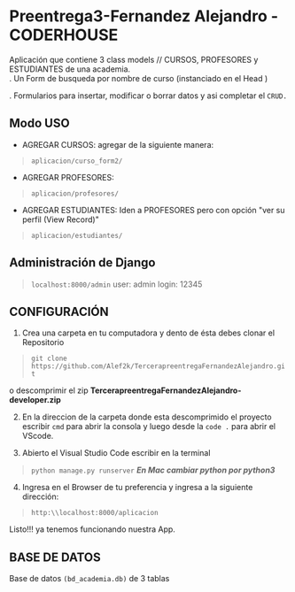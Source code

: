 # Preentrega3-Fernandez Alejandro - CODERHOUSE

Aplicación que contiene 3 class models // CURSOS, PROFESORES y ESTUDIANTES de una academia. <br>
. Un Form de busqueda por nombre de curso (instanciado en el Head )<br>

. Formularios para insertar, modificar o borrar datos y asi completar el `CRUD.`


## Modo USO
- AGREGAR CURSOS: agregar de la siguiente manera:
> `aplicacion/curso_form2/`

- AGREGAR PROFESORES: 
> `aplicacion/profesores/`

- AGREGAR ESTUDIANTES:
Iden a PROFESORES pero con opción "ver su perfil (View Record)"
> `aplicacion/estudiantes/`

## Administración de Django
> `localhost:8000/admin`
user: admin
login: 12345


## CONFIGURACIÓN

1. Crea una carpeta en tu computadora y dento de ésta debes clonar el Repositorio

> `git clone https://github.com/Alef2k/TercerapreentregaFernandezAlejandro.git`

o descomprimir el zip **TercerapreentregaFernandezAlejandro-developer.zip**

2. En la direccion de la carpeta donde esta descomprimido el proyecto escribir `cmd` para abrir la consola y luego desde la `code .` para abrir el VScode.

3. Abierto el Visual Studio Code 
escribir en la terminal 
> `python manage.py runserver`
***En Mac cambiar python por python3***

4. Ingresa en el Browser de tu preferencia y ingresa a la siguiente dirección: 
> `http:\\localhost:8000/aplicacion`

Listo!!! ya tenemos funcionando nuestra App.


## BASE DE DATOS 
Base de datos `(bd_academia.db)` de 3 tablas 




